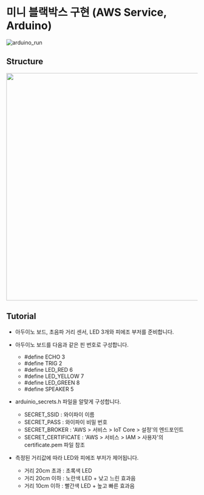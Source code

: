 # 미니 블랙박스 구현 (AWS Service, Arduino)

![arduino_run](https://user-images.githubusercontent.com/56067179/104873250-6e44cf80-5993-11eb-9951-de6ab21cbece.gif)


## Structure

<img src = "https://user-images.githubusercontent.com/56067179/104874295-ef04cb00-5995-11eb-94fa-f6fa496ca107.png" width = "600px">


## Tutorial

- 아두이노 보드, 초음파 거리 센서, LED 3개와 피에조 부저를 준비합니다.
- 아두이노 보드를 다음과 같은 핀 번호로 구성합니다.
  - #define ECHO 3
  - #define TRIG 2
  - #define LED_RED 6
  - #define LED_YELLOW 7
  - #define LED_GREEN 8
  - #define SPEAKER 5
  
- arduinio_secrets.h 파일을 알맞게 구성합니다.
  - SECRET_SSID : 와이파이 이름
  - SECRET_PASS : 와이파이 비밀 번호
  - SECRET_BROKER : 'AWS > 서비스 > IoT Core > 설정'의 엔드포인트
  - SECRET_CERTIFICATE : 'AWS > 서비스 > IAM > 사용자'의 certificate.pem 파일 참조
  
- 측정된 거리값에 따라 LED와 피에조 부저가 제어됩니다.
  - 거리 20cm 초과 : 초록색 LED
  - 거리 20cm 이하 : 노란색 LED + 낮고 느린 효과음
  - 거리 10cm 이하 : 빨간색 LED + 높고 빠른 효과음
